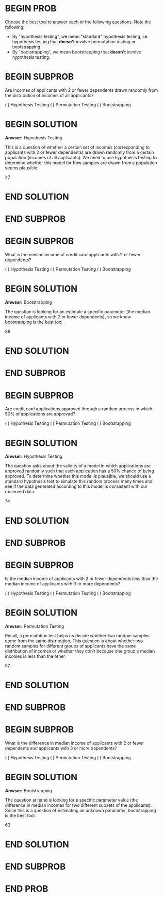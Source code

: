 # BEGIN PROB

Choose the best tool to answer each of the following questions. Note the following:

- By "hypothesis testing", we mean "standard" hypothesis testing, i.e. hypothesis testing that **doesn't** involve permutation testing or bootstrapping.
- By "bootstrapping", we mean bootstrapping that **doesn't** involve hypothesis testing.

# BEGIN SUBPROB

Are incomes of applicants with 2 or fewer dependents drawn randomly from the distribution of incomes of all applicants?

( ) Hypothesis Testing
( ) Permutation Testing
( ) Bootstrapping

# BEGIN SOLUTION

**Anwser:** Hypothesis Testing

This is a question of whether a certain set of incomes (corresponding to applicants with 2 or fewer dependents) are drawn randomly from a certain population (incomes of all applicants). We need to use hypothesis testing to determine whether this model for how samples are drawn from a population seems plausible.

<average>47</average>

# END SOLUTION

# END SUBPROB

# BEGIN SUBPROB

What is the median income of credit card applicants with 2 or fewer dependents?

( ) Hypothesis Testing
( ) Permutation Testing
( ) Bootstrapping

# BEGIN SOLUTION

**Anwser:** Bootstrapping

The question is looking for an estimate a specific parameter (the median income of applicants with 2 or fewer dependents), so we know boostrapping is the best tool. 

<average>88</average>

# END SOLUTION

# END SUBPROB

# BEGIN SUBPROB

Are credit card applications approved through a random process in which 50% of applications are approved?

( ) Hypothesis Testing
( ) Permutation Testing
( ) Bootstrapping

# BEGIN SOLUTION

**Anwser:** Hypothesis Testing

The question asks about the validity of a model in which applications are approved randomly such that each application has a 50% chance of being approved. To determine whether this model is plausible, we should use a standard hypothesis test to simulate this random process many times and see if the data generated according to this model is consistent with our observed data. 

<average>74</average>

# END SOLUTION

# END SUBPROB

# BEGIN SUBPROB

Is the median income of applicants with 2 or fewer dependents less than the median income of applicants with 3 or more dependents?

( ) Hypothesis Testing
( ) Permutation Testing
( ) Bootstrapping

# BEGIN SOLUTION

**Anwser:** Permutation Testing

Recall, a permutation test helps us decide whether two random samples come from the same distribution. This question is about whether two random samples for different groups of applicants have the same distribution of incomes or whether they don't because one group's median incomes is less than the other.

<average>57</average>

# END SOLUTION

# END SUBPROB

# BEGIN SUBPROB

 What is the difference in median income of applicants with 2 or fewer dependents and applicants with 3 or more dependents?

( ) Hypothesis Testing
( ) Permutation Testing
( ) Bootstrapping

# BEGIN SOLUTION

**Anwser:** Bootstrapping

The question at hand is looking for a specific parameter value (the difference in median incomes for two different subsets of the applicants). Since this is a question of estimating an unknown parameter, bootstrapping is the best tool. 

<average>63</average>

# END SOLUTION

# END SUBPROB

# END PROB
